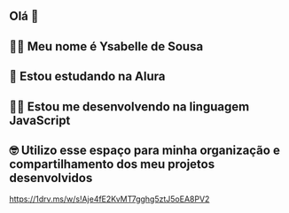 ## Olá 👋
## 👱‍♀️ Meu nome é Ysabelle de  Sousa
## 🐶 Estou estudando na Alura
## 👩‍💻 Estou me desenvolvendo na linguagem JavaScript
## 🤓 Utilizo esse espaço para minha organização e compartilhamento dos meu projetos desenvolvidos
https://1drv.ms/w/s!Aje4fE2KvMT7gghg5ztJ5oEA8PV2
